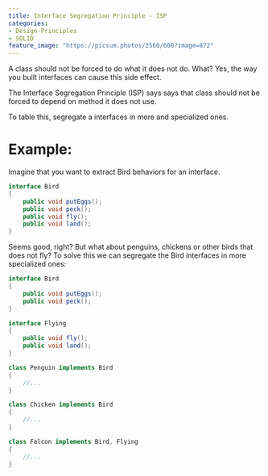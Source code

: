 ```yaml
---
title: Interface Segregation Principle - ISP
categories:
- Design-Principles
- SOLID
feature_image: "https://picsum.photos/2560/600?image=872"
---
```


A class should not be forced to do what it does not do. What? Yes, the way you built interfaces can cause this side effect.

<!-- more -->

The Interface Segregation Principle (ISP) says says that class should not be forced to depend on method it does not use.

To table this, segregate a interfaces in more and specialized ones.

# Example:

Imagine that you want to extract Bird behaviors for an interface.

``` java
interface Bird
{
    public void putEggs();
    public void peck();
    public void fly();
    public void land();
}
```

Seems good, right? But what about penguins, chickens or other birds that does not fly? To solve this we can segregate the Bird interfaces in more specialized ones:

``` java
interface Bird
{
    public void putEggs();
    public void peck();
}

interface Flying
{
    public void fly();
    public void land();
}

class Penguin implements Bird
{
    //...
}

class Chicken implements Bird
{
    //...
}

class Falcon implements Bird, Flying
{
    //...
}
```